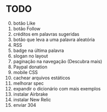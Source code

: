 # TODO
0. botão Like
0. botão Follow
0. créditos em palavras sugeridas
0. botão que leva a uma palavra aleatória
1. RSS
1. badge na última palavra
1. slogan no layout
1. paginação na navegação (Descubra mais)
1. Paypal donation
1. mobile CSS
1. cachear arquivos estáticos
1. melhorar spec
2. expandir o dicionário com mais exemplos
2. instalar Airbrake
2. instalar New Relic
3. enviar 304
